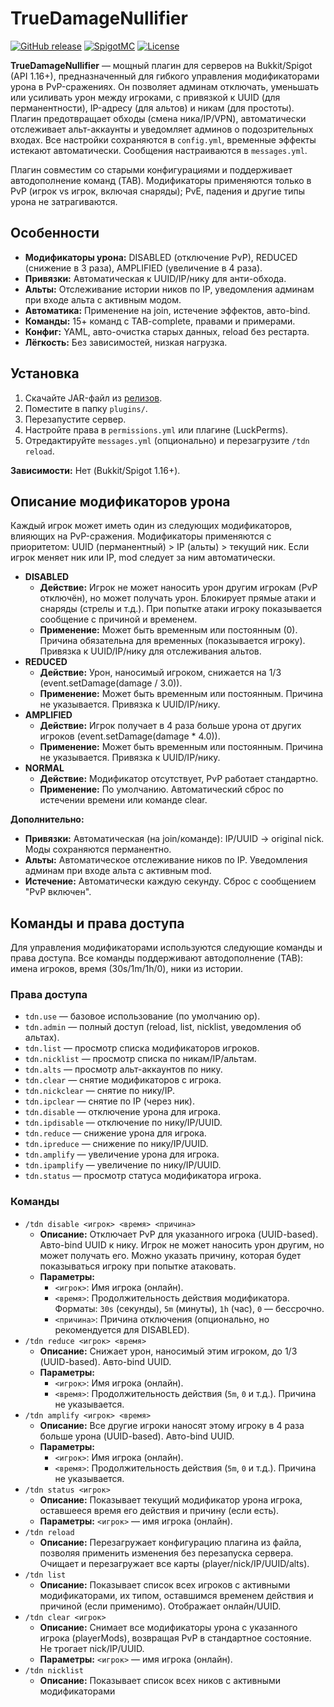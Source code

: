 # TrueDamageNullifier

[![GitHub release](https://img.shields.io/github/v/release/sipilen/TrueDamageNullifier?color=blue)](https://github.com/sipilen/TrueDamageNullifier/releases) [![SpigotMC](https://img.shields.io/badge/SpigotMC-Approved-green.svg)](https://www.spigotmc.org/resources/true-damage-nullifier.12345/) [![License](https://img.shields.io/github/license/sipilen/TrueDamageNullifier.svg)](https://github.com/sipilen/TrueDamageNullifier/blob/main/LICENSE)

**TrueDamageNullifier** — мощный плагин для серверов на Bukkit/Spigot (API 1.16+), предназначенный для гибкого управления модификаторами урона в PvP-сражениях. Он позволяет админам отключать, уменьшать или усиливать урон между игроками, с привязкой к UUID (для перманентности), IP-адресу (для альтов) и никам (для простоты). Плагин предотвращает обходы (смена ника/IP/VPN), автоматически отслеживает альт-аккаунты и уведомляет админов о подозрительных входах. Все настройки сохраняются в `config.yml`, временные эффекты истекают автоматически. Сообщения настраиваются в `messages.yml`.

Плагин совместим со старыми конфигурациями и поддерживает автодополнение команд (TAB). Модификаторы применяются только в PvP (игрок vs игрок, включая снаряды); PvE, падения и другие типы урона не затрагиваются.

## Особенности
- **Модификаторы урона:** DISABLED (отключение PvP), REDUCED (снижение в 3 раза), AMPLIFIED (увеличение в 4 раза).
- **Привязки:** Автоматическая к UUID/IP/нику для анти-обхода.
- **Альты:** Отслеживание истории ников по IP, уведомления админам при входе альта с активным модом.
- **Автоматика:** Применение на join, истечение эффектов, авто-bind.
- **Команды:** 15+ команд с TAB-complete, правами и примерами.
- **Конфиг:** YAML, авто-очистка старых данных, reload без рестарта.
- **Лёгкость:** Без зависимостей, низкая нагрузка.

## Установка
1. Скачайте JAR-файл из [релизов](https://github.com/sipilen/TrueDamageNullifier/releases).
2. Поместите в папку `plugins/`.
3. Перезапустите сервер.
4. Настройте права в `permissions.yml` или плагине (LuckPerms).
5. Отредактируйте `messages.yml` (опционально) и перезагрузите `/tdn reload`.

**Зависимости:** Нет (Bukkit/Spigot 1.16+).

## Описание модификаторов урона

Каждый игрок может иметь один из следующих модификаторов, влияющих на PvP-сражения. Модификаторы применяются с приоритетом: UUID (перманентный) > IP (альты) > текущий ник. Если игрок меняет ник или IP, mod следует за ним автоматически.

- **DISABLED**
    - **Действие:** Игрок не может наносить урон другим игрокам (PvP отключён), но может получать урон. Блокирует прямые атаки и снаряды (стрелы и т.д.). При попытке атаки игроку показывается сообщение с причиной и временем.
    - **Применение:** Может быть временным или постоянным (0). Причина обязательна для временных (показывается игроку). Привязка к UUID/IP/нику для отслеживания альтов.
- **REDUCED**
    - **Действие:** Урон, наносимый игроком, снижается на 1/3 (event.setDamage(damage / 3.0)).
    - **Применение:** Может быть временным или постоянным. Причина не указывается. Привязка к UUID/IP/нику.
- **AMPLIFIED**
    - **Действие:** Игрок получает в 4 раза больше урона от других игроков (event.setDamage(damage * 4.0)).
    - **Применение:** Может быть временным или постоянным. Причина не указывается. Привязка к UUID/IP/нику.
- **NORMAL**
    - **Действие:** Модификатор отсутствует, PvP работает стандартно.
    - **Применение:** По умолчанию. Автоматический сброс по истечении времени или команде clear.

**Дополнительно:**
- **Привязки:** Автоматическая (на join/команде): IP/UUID → original nick. Моды сохраняются перманентно.
- **Альты:** Автоматическое отслеживание ников по IP. Уведомления админам при входе альта с активным mod.
- **Истечение:** Автоматически каждую секунду. Сброс с сообщением "PvP включен".

## Команды и права доступа

Для управления модификаторами используются следующие команды и права доступа. Все команды поддерживают автодополнение (TAB): имена игроков, время (30s/1m/1h/0), ники из истории.

### Права доступа

- `tdn.use` — базовое использование (по умолчанию op).
- `tdn.admin` — полный доступ (reload, list, nicklist, уведомления об альтах).
- `tdn.list` — просмотр списка модификаторов игроков.
- `tdn.nicklist` — просмотр списка по никам/IP/альтам.
- `tdn.alts` — просмотр альт-аккаунтов по нику.
- `tdn.clear` — снятие модификаторов с игрока.
- `tdn.nickclear` — снятие по нику/IP.
- `tdn.ipclear` — снятие по IP (через ник).
- `tdn.disable` — отключение урона для игрока.
- `tdn.ipdisable` — отключение по нику/IP/UUID.
- `tdn.reduce` — снижение урона для игрока.
- `tdn.ipreduce` — снижение по нику/IP/UUID.
- `tdn.amplify` — увеличение урона для игрока.
- `tdn.ipamplify` — увеличение по нику/IP/UUID.
- `tdn.status` — просмотр статуса модификатора игрока.

### Команды

- `/tdn disable <игрок> <время> <причина>`
    - **Описание:** Отключает PvP для указанного игрока (UUID-based). Авто-bind UUID к нику. Игрок не может наносить урон другим, но может получать его. Можно указать причину, которая будет показываться игроку при попытке атаковать.
    - **Параметры:**
        - `<игрок>`: Имя игрока (онлайн).
        - `<время>`: Продолжительность действия модификатора. Форматы: `30s` (секунды), `5m` (минуты), `1h` (час), `0` — бессрочно.
        - `<причина>`: Причина отключения (опционально, но рекомендуется для DISABLED).
- `/tdn reduce <игрок> <время>`
    - **Описание:** Снижает урон, наносимый этим игроком, до 1/3 (UUID-based). Авто-bind UUID.
    - **Параметры:**
        - `<игрок>`: Имя игрока (онлайн).
        - `<время>`: Продолжительность действия (`5m`, `0` и т.д.). Причина не указывается.
- `/tdn amplify <игрок> <время>`
    - **Описание:** Все другие игроки наносят этому игроку в 4 раза больше урона (UUID-based). Авто-bind UUID.
    - **Параметры:**
        - `<игрок>`: Имя игрока (онлайн).
        - `<время>`: Продолжительность действия (`5m`, `0` и т.д.). Причина не указывается.
- `/tdn status <игрок>`
    - **Описание:** Показывает текущий модификатор урона игрока, оставшееся время его действия и причину (если есть).
    - **Параметры:** `<игрок>` — имя игрока (онлайн).
- `/tdn reload`
    - **Описание:** Перезагружает конфигурацию плагина из файла, позволяя применить изменения без перезапуска сервера. Очищает и перезагружает все карты (player/nick/IP/UUID/alts).
- `/tdn list`
    - **Описание:** Показывает список всех игроков с активными модификаторами, их типом, оставшимся временем действия и причиной (если применимо). Отображает онлайн/UUID.
- `/tdn clear <игрок>`
    - **Описание:** Снимает все модификаторы урона с указанного игрока (playerMods), возвращая PvP в стандартное состояние. Не трогает nick/IP/UUID.
    - **Параметры:** `<игрок>` — имя игрока (онлайн).
- `/tdn nicklist`
    - **Описание:** Показывает список всех ников с активными модификаторами
